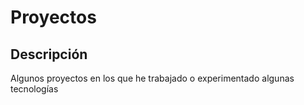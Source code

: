 # Proyectos
## Descripción
Algunos proyectos en los que he trabajado o experimentado algunas tecnologías
